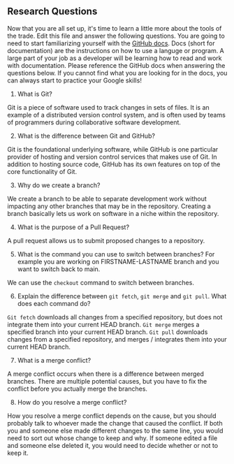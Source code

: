 ## Research Questions 

Now that you are all set up, it's time to learn a little more about the tools of the trade. Edit this file and answer the following questions. You are going to need to start familiarizing yourself with the [GitHub docs](https://docs.github.com/en). Docs (short for documentation) are the instructions on how to use a languge or program. A large part of your job as a developer will be learning how to read and work with documentation. Please reference the GitHub docs when answering the questions below. If you cannot find what you are looking for in the docs, you can always start to practice your Google skills!

1. What is Git?

Git is a piece of software used to track changes in sets of files. It is an example of a distributed version control system, and is often used by teams of programmers during collaborative software development.

2. What is the difference between Git and GitHub?

Git is the foundational underlying software, while GitHub is one particular provider of hosting and version control services that makes use of Git. In addition to hosting source code, GitHub has its own features on top of the core functionality of Git.

3. Why do we create a branch? 

We create a branch to be able to separate development work without impacting any other branches that may be in the repository. Creating a branch basically lets us work on software in a niche within the repository.

4. What is the purpose of a Pull Request?

A pull request allows us to submit proposed changes to a repository.

5. What is the command you can use to switch between branches? For example you are working on FIRSTNAME-LASTNAME branch and you want to switch back to main.

We can use the `checkout` command to switch between branches.

6. Explain the difference between `git fetch`, `git merge` and `git pull`. What does each command do?

`Git fetch` downloads all changes from a specified repository, but does not integrate them into your current HEAD branch.
`Git merge` merges a specified branch into your current HEAD branch.
`Git pull` downloads changes from a specified repository, and merges / integrates them into your current HEAD branch.

7. What is a merge conflict?

A merge conflict occurs when there is a difference between merged branches. There are multiple potential causes, but you have to fix the conflict before you actually merge the branches.

8. How do you resolve a merge conflict?

How you resolve a merge conflict depends on the cause, but you should probably talk to whoever made the change that caused the conflict. If both you and someone else made different changes to the same line, you would need to sort out whose change to keep and why. If someone edited a file and someone else deleted it, you would need to decide whether or not to keep it.
